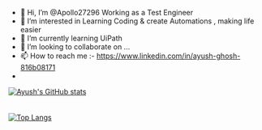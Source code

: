 - 👋 Hi, I’m @Apollo27296 Working as a Test Engineer
- 👀 I’m interested in Learning Coding & create Automations , making life easier
- 🌱 I’m currently learning UiPath
- 💞️ I’m looking to collaborate on ...
- 📫 How to reach me :- https://www.linkedin.com/in/ayush-ghosh-816b08171
- 
[![Ayush's GitHub stats](https://github-readme-stats.vercel.app/api?username=Apollo27296&show_icons=true&theme=tokyonight)](https://github.com/anuraghazra/github-readme-stats)
</br>
</br>
</br>
[![Top Langs](https://github-readme-stats.vercel.app/api/top-langs/?username=Apollo272966&theme=tokyonight)](https://github.com/anuraghazra/github-readme-stats)

<!---
Apollo27296/Apollo27296 is a ✨ special ✨ repository because its `README.md` (this file) appears on your GitHub profile.
You can click the Preview link to take a look at your changes.
--->
